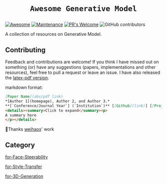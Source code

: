 # <p align=center>`Awesome Generative Model` </p>

[![Awesome](https://cdn.rawgit.com/sindresorhus/awesome/d7305f38d29fed78fa85652e3a63e154dd8e8829/media/badge.svg)](https://github.com/sindresorhus/awesome)
[![Maintenance](https://img.shields.io/badge/Maintained%3F-yes-green.svg)](https://GitHub.com/Naereen/StrapDown.js/graphs/commit-activity)
[![PR's Welcome](https://img.shields.io/badge/PRs-welcome-brightgreen.svg?style=flat)](http://makeapullrequest.com) 
![GitHub contributors](https://img.shields.io/github/contributors/yzy1996/awesome-generative-model?color=blue)

A collection of resources on Generative Model.

## Contributing

Feedback and contributions are welcome! If you think I have missed out on something (or) have any suggestions (papers, implementations and other resources), feel free to pull a request or leave an issue. I have also released the [latex-pdf version](). 

markdown format:

``` markdown
[Paper Name](abs/pdf link)  
*[Author 1](homepage), Author 2, and Author 3.*
**[`Conference/Journal Year`] (`Institution`)** [[Github](link)] [[Project](link)]
<details><summary>Click to expand</summary><p>
A summary here
</p></details>
```

🙏Thanks [weihaox](https://github.com/weihaox)' work



## Category

[for-Face-Steerability](https://github.com/yzy1996/awesome-generative-model/tree/main/for-face-steerability)

[for-Style-Transfer](https://github.com/yzy1996/awesome-generative-model/tree/main/for-style-transfer)

[for-3D-Generation](https://github.com/yzy1996/awesome-generative-model/tree/main/for-3D-generation)